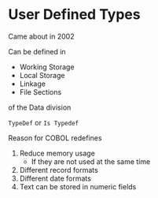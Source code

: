 # User Defined Types

Came about in 2002

Can be defined in 
* Working Storage
* Local Storage
* Linkage
* File Sections

of the Data division 

`TypeDef` or `Is Typedef` 

Reason for COBOL redefines
1. Reduce memory usage
    * If they are not used at the same time 
2. Different record formats
3. Different date formats
4. Text can be stored in numeric fields
